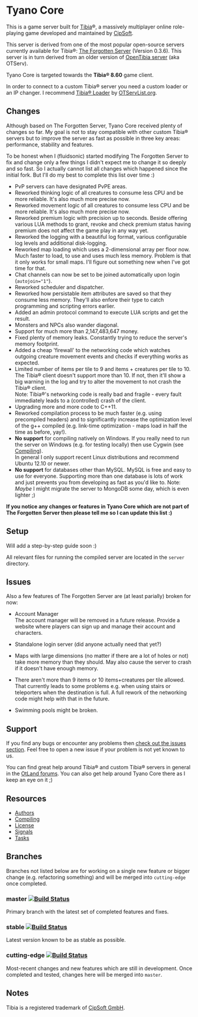 Tyano Core
==========

This is a game server built for [Tibia](http://www.tibia.com/)®, a massively multiplayer online role-playing game developed and
maintained by [CipSoft](http://www.cipsoft.com/).

This server is derived from one of the most popular open-source servers currently available for Tibia®:
[The Forgotten Server](http://otland.net/project.php?projectid=2) (Version 0.3.6).
This server is in turn derived from an older version of [OpenTibia server](https://github.com/opentibia/server) (aka OTServ).

Tyano Core is targeted towards the **Tibia® 8.60** game client.

In order to connect to a custom Tibia® server you need a custom loader or an IP changer.
I recommend [Tibia® Loader](http://otservlist.org/ipc) by [OTServList.org](http://otservlist.org/).


Changes
--------

Although based on The Forgotten Server, Tyano Core received plenty of changes so far. My goal is not to stay compatible with
other custom Tibia® servers but to improve the server as fast as possible in three key areas: performance, stability and features.

To be honest when I (fluidsonic) started modifying The Forgotten Server to fix and change only a few things I didn't expect me to
change it so deeply and so fast. So I actually cannot list all changes which happened since the initial fork. But I'll do my best to
complete this list over time :)

- PvP servers can have designated PvPE areas.
- Reworked thinking logic of all creatures to consume less CPU and be more reliable. It's also much more precise now.
- Reworked movement logic of all creatures to consume less CPU and be more reliable. It's also much more precise now.
- Reworked premium logic with precision up to seconds. Beside offering various LUA methods to grant, revoke and check premium status
  having premium does not affect the game play in any way yet.
- Reworked the logging with a beautiful log format, various configurable log levels and additional disk-logging.
- Reworked map loading which uses a 2-dimensional array per floor now. Much faster to load, to use and uses much less memory.
  Problem is that it only works for small maps. I'll figure out something new when I've got time for that.
- Chat channels can now be set to be joined automatically upon login (`autojoin="1"`).
- Reworked scheduler and dispatcher.
- Reworked how persistable item attributes are saved so that they consume less memory. They'll also enfore their type to catch programming and
  scripting errors earlier.
- Added an admin protocol command to execute LUA scripts and get the result.
- Monsters and NPCs also wander diagonal.
- Support for much more than 2,147,483,647 money.
- Fixed plenty of memory leaks. Constantly trying to reduce the server's memory footprint.
- Added a cheap 'firewall' to the networking code which watches outgoing creature movement events and checks if everything works as expected.
- Limited number of items per tile to 9 and items + creatures per tile to 10. The Tibia® client doesn't support more than 10.
  If not, then it'll show a big warning in the log and try to alter the movement to not crash the Tibia® client.  
  Note: Tibia®'s networking code is really bad and fragile - every fault immediately leads to a (controlled) crash of the client.
- Upgrading more and more code to C++11.
- Reworked compilation process to be much faster (e.g. using precompiled headers) and to significantly increase the optimization level
  of the g++ compiled (e.g. link-time optimization - maps load in half the time as before, yay!).
- **No support** for compiling natively on Windows. If you really need to run the server on Windows (e.g. for testing locally) then use Cygwin
  (see [Compiling](documentation/compiling.md)).  
  In general I only support recent Linux distributions and recommend Ubuntu 12.10 or newer.
- **No support** for databases other than MySQL. MySQL is free and easy to use for everyone. Supporting more than one database is lots of work
  and just prevents you from developing as fast as you'd like to.
  Note: *Maybe* I might migrate the server to MongoDB some day, which is even lighter ;)

**If you notice any changes or features in Tyano Core which are not part of The Forgotten Server then please tell me so I can update this list :)**


Setup
-----

Will add a step-by-step guide soon :)

All relevant files for running the compiled server are located in the `server` directory.


Issues
------

Also a few features of The Forgotten Server are (at least parially) broken for now:

- Account Manager  
  The account manager will be removed in a future release. Provide a website where players can sign up and manage their
  account and characters.

- Standalone login server (did anyone actually need that yet?)

- Maps with large dimensions (no matter if there are a lot of holes or not) take more memory than they should.
  May also cause the server to crash if it doesn't have enough memory.

- There aren't more than 9 items or 10 items+creatures per tile allowed. That currently leads to some problems e.g. when using stairs or
  teleporters when the destination is full. A full rework of the networking code might help with that in the future.
  
- Swimming pools might be broken.


Support
-------

If you find any bugs or encounter any problems then [check out the issues section](https://github.com/fluidsonic/tyano-core/issues).
Feel free to open a new issue if your problem is not yet known to us.

You can find great help around Tibia® and custom Tibia® servers in general in the [OtLand forums](http://otland.net/).
You can also get help around Tyano Core there as I keep an eye on it ;)


Resources
---------

- [Authors](documentation/authors.md)
- [Compiling](documentation/compiling.md)
- [License](documentation/license.md)
- [Signals](documentation/signals.md)
- [Tasks](documentation/tasks.md)


Branches
--------
Branches not listed below are for working on a single new feature or bigger change (e.g. refactoring something) and will be merged into `cutting-edge` once completed.

### master [![Build Status](https://travis-ci.org/fluidsonic/tyano-core.png?branch=master)](https://travis-ci.org/fluidsonic/tyano-core)
Primary branch with the latest set of completed features and fixes.

### stable [![Build Status](https://travis-ci.org/fluidsonic/tyano-core.png?branch=stable)](https://travis-ci.org/fluidsonic/tyano-core)
Latest version known to be as stable as possible.

### cutting-edge [![Build Status](https://travis-ci.org/fluidsonic/tyano-core.png?branch=stable)](https://travis-ci.org/fluidsonic/tyano-core)
Most-recent changes and new features which are still in development. Once completed and tested, changes here will be merged into `master`.


Notes
-----

Tibia is a registered trademark of [CipSoft GmbH](http://www.cipsoft.com/).
